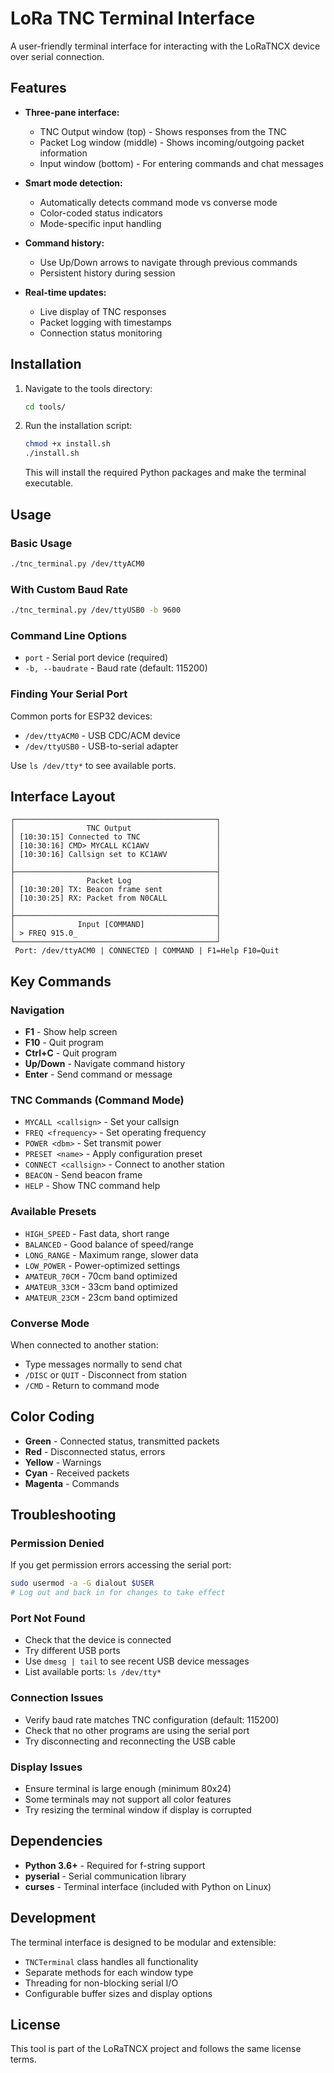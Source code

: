 # LoRa TNC Terminal Interface

A user-friendly terminal interface for interacting with the LoRaTNCX device over serial connection.

## Features

- **Three-pane interface:**
  - TNC Output window (top) - Shows responses from the TNC
  - Packet Log window (middle) - Shows incoming/outgoing packet information
  - Input window (bottom) - For entering commands and chat messages

- **Smart mode detection:**
  - Automatically detects command mode vs converse mode
  - Color-coded status indicators
  - Mode-specific input handling

- **Command history:**
  - Use Up/Down arrows to navigate through previous commands
  - Persistent history during session

- **Real-time updates:**
  - Live display of TNC responses
  - Packet logging with timestamps
  - Connection status monitoring

## Installation

1. Navigate to the tools directory:
   ```bash
   cd tools/
   ```

2. Run the installation script:
   ```bash
   chmod +x install.sh
   ./install.sh
   ```

   This will install the required Python packages and make the terminal executable.

## Usage

### Basic Usage
```bash
./tnc_terminal.py /dev/ttyACM0
```

### With Custom Baud Rate
```bash
./tnc_terminal.py /dev/ttyUSB0 -b 9600
```

### Command Line Options
- `port` - Serial port device (required)
- `-b, --baudrate` - Baud rate (default: 115200)

### Finding Your Serial Port
Common ports for ESP32 devices:
- `/dev/ttyACM0` - USB CDC/ACM device
- `/dev/ttyUSB0` - USB-to-serial adapter

Use `ls /dev/tty*` to see available ports.

## Interface Layout

```
┌─────────────────────────────────────────────┐
│                TNC Output                   │
│ [10:30:15] Connected to TNC                 │
│ [10:30:16] CMD> MYCALL KC1AWV               │
│ [10:30:16] Callsign set to KC1AWV           │
│                                             │
├─────────────────────────────────────────────┤
│                Packet Log                   │
│ [10:30:20] TX: Beacon frame sent            │
│ [10:30:25] RX: Packet from N0CALL           │
│                                             │
├─────────────────────────────────────────────┤
│              Input [COMMAND]                │
│ > FREQ 915.0_                               │
└─────────────────────────────────────────────┘
 Port: /dev/ttyACM0 | CONNECTED | COMMAND | F1=Help F10=Quit
```

## Key Commands

### Navigation
- **F1** - Show help screen
- **F10** - Quit program
- **Ctrl+C** - Quit program
- **Up/Down** - Navigate command history
- **Enter** - Send command or message

### TNC Commands (Command Mode)
- `MYCALL <callsign>` - Set your callsign
- `FREQ <frequency>` - Set operating frequency
- `POWER <dbm>` - Set transmit power
- `PRESET <name>` - Apply configuration preset
- `CONNECT <callsign>` - Connect to another station
- `BEACON` - Send beacon frame
- `HELP` - Show TNC command help

### Available Presets
- `HIGH_SPEED` - Fast data, short range
- `BALANCED` - Good balance of speed/range  
- `LONG_RANGE` - Maximum range, slower data
- `LOW_POWER` - Power-optimized settings
- `AMATEUR_70CM` - 70cm band optimized
- `AMATEUR_33CM` - 33cm band optimized
- `AMATEUR_23CM` - 23cm band optimized

### Converse Mode
When connected to another station:
- Type messages normally to send chat
- `/DISC` or `QUIT` - Disconnect from station
- `/CMD` - Return to command mode

## Color Coding

- **Green** - Connected status, transmitted packets
- **Red** - Disconnected status, errors
- **Yellow** - Warnings
- **Cyan** - Received packets
- **Magenta** - Commands

## Troubleshooting

### Permission Denied
If you get permission errors accessing the serial port:
```bash
sudo usermod -a -G dialout $USER
# Log out and back in for changes to take effect
```

### Port Not Found
- Check that the device is connected
- Try different USB ports
- Use `dmesg | tail` to see recent USB device messages
- List available ports: `ls /dev/tty*`

### Connection Issues
- Verify baud rate matches TNC configuration (default: 115200)
- Check that no other programs are using the serial port
- Try disconnecting and reconnecting the USB cable

### Display Issues
- Ensure terminal is large enough (minimum 80x24)
- Some terminals may not support all color features
- Try resizing the terminal window if display is corrupted

## Dependencies

- **Python 3.6+** - Required for f-string support
- **pyserial** - Serial communication library
- **curses** - Terminal interface (included with Python on Linux)

## Development

The terminal interface is designed to be modular and extensible:

- `TNCTerminal` class handles all functionality
- Separate methods for each window type
- Threading for non-blocking serial I/O
- Configurable buffer sizes and display options

## License

This tool is part of the LoRaTNCX project and follows the same license terms.